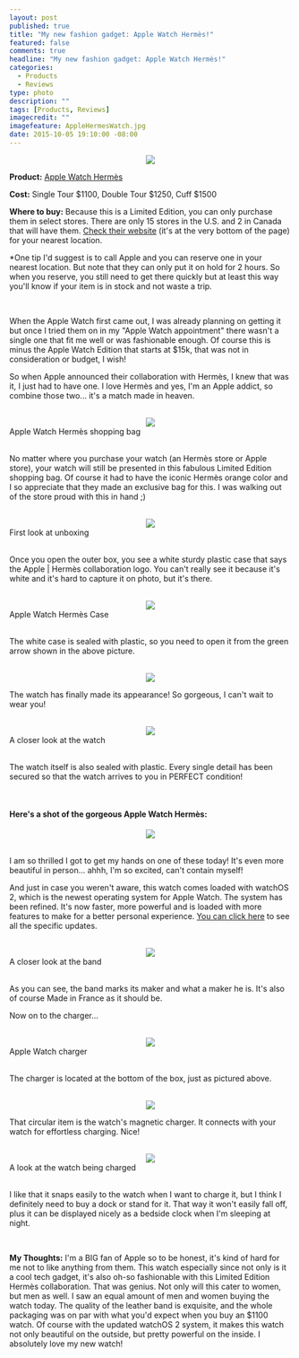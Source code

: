 ```yaml
---
layout: post
published: true
title: "My new fashion gadget: Apple Watch Hermès!"
featured: false
comments: true
headline: "My new fashion gadget: Apple Watch Hermès!"
categories: 
  - Products
  - Reviews
type: photo
description: ""
tags: [Products, Reviews]
imagecredit: ""
imagefeature: AppleHermesWatch.jpg
date: 2015-10-05 19:10:00 -08:00
---
```


<center><img src="/images/AppleHermesWatchBox.jpg"></center>

<p><b>Product:</b> <a href="http://www.apple.com/apple-watch-hermes/" target="_blank">Apple Watch Hermès</a></p>
<p><b>Cost:</b> Single Tour $1100, Double Tour $1250, Cuff $1500</p>
<p><b>Where to buy:</b> Because this is a Limited Edition, you can only purchase them in select stores. There are only 15 stores in the U.S. and 2 in Canada that will have them. <a href="http://www.apple.com/apple-watch-hermes/" target="_blank">Check their website</a> (it's at the very bottom of the page) for your nearest location.</p> 
<p>*One tip I'd suggest is to call Apple and you can reserve one in your nearest location. But note that they can only put it on hold for 2 hours. So when you reserve, you still need to get there quickly but at least this way you'll know if your item is in stock and not waste a trip.</p>
<br>


<p>When the Apple Watch first came out, I was already planning on getting it but once I tried them on in my "Apple Watch appointment" there wasn't a single one that fit me well or was fashionable enough. Of course this is minus the Apple Watch Edition that starts at $15k, that was not in consideration or budget, I wish!</p>

<p>So when Apple announced their collaboration with Hermès, I knew that was it, I just had to have one. I love Hermès and yes, I'm an Apple addict, so combine those two... it's a match made in heaven.</p>
<br>

<center><img src="/images/AppleHermesWatchBag.jpg"></center>
<figcaption>Apple Watch Hermès shopping bag</figcaption>
<br>

<p>No matter where you purchase your watch (an Hermès store or Apple store), your watch will still be presented in this fabulous Limited Edition shopping bag. Of course it had to have the iconic Hermès orange color and I so appreciate that they made an exclusive bag for this. I was walking out of the store proud with this in hand ;)</p>

<br>

<center><img src="/images/AppleHermesWatchOpenBox.jpg"></center>
<figcaption>First look at unboxing</figcaption>
<br>

<p>Once you open the outer box, you see a white sturdy plastic case that says the Apple | Hermès collaboration logo. You can't really see it because it's white and it's hard to capture it on photo, but it's there.</p>

<br>

<center><img src="/images/AppleHermesWatchCase.jpg"></center>
<figcaption>Apple Watch Hermès Case</figcaption>
<br>

<p>The white case is sealed with plastic, so you need to open it from the green arrow shown in the above picture.</p>

<br>

<center><img src="/images/AppleHermesWatchOpenBox2.jpg"></center>
<p>The watch has finally made its appearance! So gorgeous, I can't wait to wear you!</p>

<br>

<center><img src="/images/AppleHermesWatchOpenBox3.jpg"></center>
<figcaption>A closer look at the watch</figcaption>
<br>

<p>The watch itself is also sealed with plastic. Every single detail has been secured so that the watch arrives to you in PERFECT condition!</p>
<br>

<H4>Here's a shot of the gorgeous Apple Watch Hermès:</H4>
<center><img src="/images/AppleHermesWatch.jpg"></center>
<br>

<p>I am so thrilled I got to get my hands on one of these today! It's even more beautiful in person... ahhh, I'm so excited, can't contain myself!</p>

<p>And just in case you weren't aware, this watch comes loaded with watchOS 2, which is the newest operating system for Apple Watch. The system has been refined. It's now faster, more powerful and is loaded with more features to make for a better personal experience. <a href="http://www.apple.com/watchos-2/" target="_blank">You can click here</a> to see all the specific updates.</p>
<br>

<center><img src="/images/AppleHermesWatchBand.jpg"></center>
<figcaption>A closer look at the band</figcaption>
<br>

<p>As you can see, the band marks its maker and what a maker he is. It's also of course Made in France as it should be.</p>

<p>Now on to the charger...</p>
<br>

<center><img src="/images/AppleHermesWatchCharger.jpg"></center>
<figcaption>Apple Watch charger</figcaption>
<br>

<p>The charger is located at the bottom of the box, just as pictured above.</p>
<br>

<center><img src="/images/AppleHermesWatchCharger2.jpg"></center>
<p>That circular item is the watch's magnetic charger. It connects with your watch for effortless charging. Nice!</p>
<br>

<center><img src="/images/AppleHermesWatchCharger3.jpg"></center>
<figcaption>A look at the watch being charged</figcaption>
<br>

<p>I like that it snaps easily to the watch when I want to charge it, but I think I definitely need to buy a dock or stand for it. That way it won't easily fall off, plus it can be displayed nicely as a bedside clock when I'm sleeping at night.</p>

<br>

<p><i class="icon-exclamation-sign"></i><b> My Thoughts:</b> I'm a BIG fan of Apple so to be honest, it's kind of hard for me not to like anything from them. This watch especially since not only is it a cool tech gadget, it's also oh-so fashionable with this Limited Edition Hermès collaboration. That was genius. Not only will this cater to women, but men as well. I saw an equal amount of men and women buying the watch today. The quality of the leather band is exquisite, and the whole packaging was on par with what you'd expect when you buy an $1100 watch. Of course with the updated watchOS 2 system, it makes this watch not only beautiful on the outside, but pretty powerful on the inside. I absolutely love my new watch!</p>
